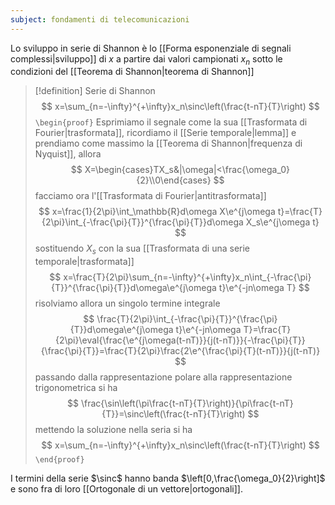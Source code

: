 ```yaml
---
subject: fondamenti di telecomunicazioni
---
```

Lo sviluppo in serie di Shannon è lo [[Forma esponenziale di segnali complessi|sviluppo]] di $x$ a partire dai valori campionati $x_n$ sotto le condizioni del [[Teorema di Shannon|teorema di Shannon]]
> [!definition] Serie di Shannon
> $$
> x=\sum_{n=-\infty}^{+\infty}x_n\sinc\left(\frac{t-nT}{T}\right)
> $$
> `\begin{proof}`
> Esprimiamo il segnale come la sua [[Trasformata di Fourier|trasformata]], ricordiamo il [[Serie temporale|lemma]] e prendiamo come massimo la [[Teorema di Shannon|frequenza di Nyquist]], allora
> $$
> X=\begin{cases}TX_s&|\omega|<\frac{\omega_0}{2}\\0\end{cases}
> $$
> facciamo ora l'[[Trasformata di Fourier|antitrasformata]]
> $$
> x=\frac{1}{2\pi}\int_\mathbb{R}d\omega X\e^{j\omega t}=\frac{T}{2\pi}\int_{-\frac{\pi}{T}}^{\frac{\pi}{T}}d\omega X_s\e^{j\omega t}
> $$
> sostituendo $X_s$ con la sua [[Trasformata di una serie temporale|trasformata]]
> $$
> x=\frac{T}{2\pi}\sum_{n=-\infty}^{+\infty}x_n\int_{-\frac{\pi}{T}}^{\frac{\pi}{T}}d\omega\e^{j\omega t}\e^{-jn\omega T}
> $$
> risolviamo allora un singolo termine integrale
> $$
> \frac{T}{2\pi}\int_{-\frac{\pi}{T}}^{\frac{\pi}{T}}d\omega\e^{j\omega t}\e^{-jn\omega T}=\frac{T}{2\pi}\eval{\frac{\e^{j\omega(t-nT)}}{j(t-nT)}}{-\frac{\pi}{T}}{\frac{\pi}{T}}=\frac{T}{2\pi}\frac{2\e^{\frac{\pi}{T}(t-nT)}}{j(t-nT)}
> $$
> passando dalla rappresentazione polare alla rappresentazione trigonometrica si ha
> $$
> \frac{\sin\left(\pi\frac{t-nT}{T}\right)}{\pi\frac{t-nT}{T}}=\sinc\left(\frac{t-nT}{T}\right)
> $$
> mettendo la soluzione nella seria si ha
> $$
> x=\sum_{n=-\infty}^{+\infty}x_n\sinc\left(\frac{t-nT}{T}\right)
> $$
> `\end{proof}`

I termini della serie $\sinc$ hanno banda $\left[0,\frac{\omega_0}{2}\right]$ e sono fra di loro [[Ortogonale di un vettore|ortogonali]].